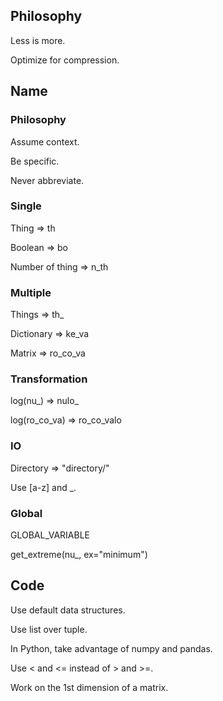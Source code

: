 ## Philosophy

Less is more.

Optimize for compression.

## Name

### Philosophy

Assume context.

Be specific.

Never abbreviate.

### Single

Thing => th

Boolean => bo

Number of thing => n_th

### Multiple

Things => th\_

Dictionary => ke_va

Matrix => ro_co_va

### Transformation

log(nu\_) => nulo\_

log(ro_co_va) => ro_co_valo

### IO

Directory => "directory/"

Use [a-z] and \_.

### Global

GLOBAL_VARIABLE

get_extreme(nu\_, ex="minimum")

## Code

Use default data structures.

Use list over tuple.

In Python, take advantage of numpy and pandas.

Use < and <= instead of > and >=.

Work on the 1st dimension of a matrix.
